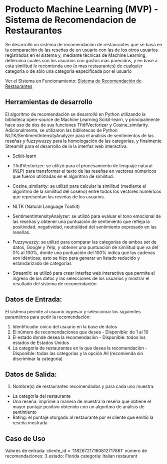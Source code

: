 # Producto Machine Learning (MVP) - Sistema de Recomendacion de Restaurantes

Se desarrollò un sistema de recomendaciòn de  restaurantes que se basa en la comparación de las reseñas de un usuario con las de los otros usuarios registrados en el sistema y, mediante tècnicas de Machine Learning, determina cuales son los usuarios con gustos más parecidos, y en base a esta similitud le recomienda uno (o mas restaurantes) de cualquier categorìa o de sòlo una categorìa especificada por el usuario

Ver el Sistema en Funcionamiento: [Sistema de Recomendación de Restaurantes](https://pfyelpml-upkwe29phjyawezvqffu6s.streamlit.app/)

## Herramientas de desarrollo 

El algoritmo de recomendación se desarrolló en Python utilizando la biblioteca open-source de Machine Learning Scikit-learn, y principalmente hace uso de dos de sus funciones TfidfVectorizer y Cosine_similarity. Adicionalmente, se utilizaron las bibliotecas de Python NLTK/SentimentIntensityAnalyzer para el análisis de sentimientos de las reseñas y fuzzywuzzy para la homologaciòn de las categorías, y finalmente Streamlit para el desarrollo de la la interfaz web interactiva.

- Scikit-learn 
- TfidfVectorizer: se utilizó para el procesamiento de lenguaje natural (NLP) para transformar el texto de las reseñas en vectores nùmericos que fueron utilizadas en el algoritmo de similitud.
- Cosine_similarity: se utilizó para calcular la similitud (mediante el algoritmo de la similitud del coseno) entre todos los vectores numéricos que representan las reseñas de los usuarios.

- NLTK (Natural Language Toolkit)
- SentimentIntensityAnalyzer: se utilizó para evaluar el tono emocional de las reseñas y obtener una puntuación de sentimiento que refleja la positividad, negatividad, neutralidad del sentimiento expresado en las reseñas.

- Fuzzywuzzy: se utilizó para comparar las categorías de ambos set de datos, Google y Yelp, y obtener una puntuación de similitud que va del 0% al 100%, donde una puntuación del 100% indica que las cadenas son idénticas; esto se hizo para generar un listado reducido y estandarizado de categorías 

- Streamlit: se utilizó para crear interfaz web interactiva que permite el ingreso de los datos y las selecciones de los usuarios y mostrar el resultado del sistema de recomendaciòn  

## Datos de Entrada:
El sistema permite al usuario ingresar y seleccionar los siguientes paramètros para pedir la recomendación:
1. Identificador ùnico del usuario en la base de datos
2. El número de recomendaciones que desea - Disponible: de 1 al 10
3. El estado donde desea la recomendaciòn - Disponible: todos los estados de Estados Unidos 
4. La categoría de restaurantes en la que desea la recomendaciòn - Disponible: todas las categorías y la opción All (recomienda sin discriminar la categorìa)     

## Datos de Salida:
1. Nombre(s) de restaurantes recomendados y para cada uno muestra:
- La categoría del restaurante
- Una reseña: imprime a manera de muestra la reseña que obtiene el mayor puntaje positivo obtenido con un algoritmo de anàlisis de sentimiento 
- Rating: el puntaje otorgado al restaurante por el cliente que emitiò la reseña mostrada 

## Caso de Uso
Valores de entrada:
cliente_id = '118267217160812717861'
número de recomendaciones: 3
estado: Florida
categoria: Italian restaurant

 
 
